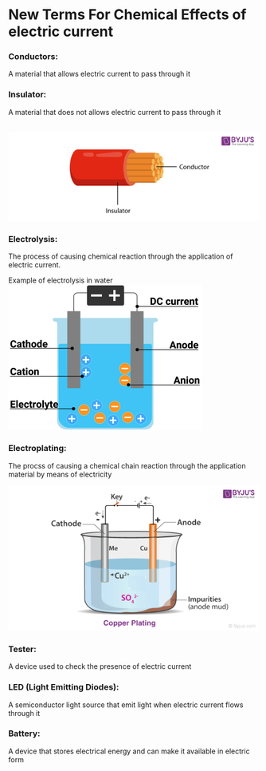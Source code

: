<h1>New Terms For Chemical Effects of electric current</h1>
<h3>Conductors: </h3> A material that allows electric current to pass through it <br>
<h3>Insulator: </h3> A material that does not allows electric current to pass through it <br>
<br>

![The example of conductor and insulator](image.png)

<h3>Electrolysis: </h3> The process of causing chemical reaction through the application of electric current.



Example of electrolysis in water
![Electrolysis in water](https://raw.githubusercontent.com/HariharNautiyal2/notes/main/Science_docs/Chemical%20Effects%20of%20Electric%20current/image-1.png)


<h3>Electroplating: </h3> The procss of causing a chemical chain reaction through the application material by means of electricity

![Copper Plating](https://raw.githubusercontent.com/HariharNautiyal2/notes/main/Science_docs/Chemical%20Effects%20of%20Electric%20current/image-2.png)

<h3>Tester: </h3> A device used to check the presence of electric current

<h3>LED (Light Emitting Diodes): </h3>  A semiconductor light source that emit light when electric current flows through it

<h3>Battery: </h3>A device that stores electrical energy and can make it available in electric form 
